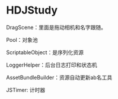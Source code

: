 ﻿# HDJStudy
DragScene：里面是拖动相机和名字跟随。

Pool：对象池

ScriptableObject：是序列化资源

LoggerHelper：后台日志打印和状态机

AssetBundleBuilder：资源自动更新ab名工具

JSTimer: 计时器
